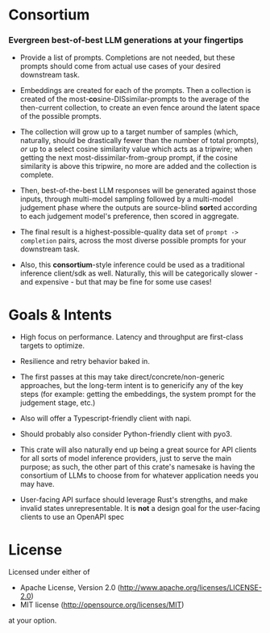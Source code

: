 # Consortium

### Evergreen best-of-best LLM generations at your fingertips

- Provide a list of prompts. Completions are not needed, but these prompts should come from actual use cases of your desired downstream task.

- Embeddings are created for each of the prompts. Then a collection is created of the most-**co**sine-DISsimilar-prompts to the average of the then-current collection, to create an even fence around the latent space of the possible prompts.

- The collection will grow up to a target number of samples (which, naturally, should be drastically fewer than the number of total prompts), _or_ up to a select cosine similarity value which acts as a tripwire; when getting the next most-dissimilar-from-group prompt, if the cosine similarity is above this tripwire, no more are added and the collection is complete.

- Then, best-of-the-best LLM responses will be generated against those inputs, through multi-model sampling followed by a multi-model judgement phase where the outputs are source-blind **sort**ed according to each judgement model's preference, then scored in aggregate.

- The final result is a highest-possible-quality data set of `prompt -> completion` pairs, across the most diverse possible prompts for your downstream task.

- Also, this **consortium**-style inference could be used as a traditional inference client/sdk as well. Naturally, this will be categorically slower - and expensive - but that may be fine for some use cases!

# Goals & Intents

- High focus on performance. Latency and throughput are first-class targets to optimize.

- Resilience and retry behavior baked in.

- The first passes at this may take direct/concrete/non-generic approaches, but the long-term intent is to genericify any of the key steps (for example: getting the embeddings, the system prompt for the judgement stage, etc.)

- Also will offer a Typescript-friendly client with napi.

- Should probably also consider Python-friendly client with pyo3.

- This crate will also naturally end up being a great source for API clients for all sorts of model inference providers, just to serve the main purpose; as such, the other part of this crate's namesake is having the consortium of LLMs to choose from for whatever application needs you may have.

- User-facing API surface should leverage Rust's strengths, and make invalid states unrepresentable. It is **not** a design goal for the user-facing clients to use an OpenAPI spec

# License

Licensed under either of

- Apache License, Version 2.0 (http://www.apache.org/licenses/LICENSE-2.0)
- MIT license (http://opensource.org/licenses/MIT)

at your option.
